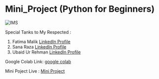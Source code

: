 # Mini_Project (Python for Beginners)

![IMS](https://github.com/user-attachments/assets/48a37df6-f637-4beb-8e61-67ce5234d804)

Special Tanks to My Respected :

1. Fatima Malik
[LinkedIn Profile](https://www.linkedin.com/in/fatima-malik99/)
2. Sana Raza
[LinkedIn Profile](https://www.linkedin.com/in/sana-raza-engineer/)
3. Ubaid Ur Rehman
[LinkedIn Profile](https://www.linkedin.com/in/iubaidrmn/)

Google Colab Link: [google colab](https://colab.research.google.com/drive/1SUu11mQIvnkmSDSqHF2teEj6pA7GtwlF?usp=sharing)

Mini Poject Live : [Mini Project](https://miniproj.streamlit.app/)
